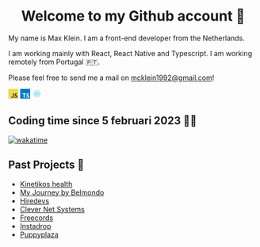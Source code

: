 <h1 align="center">Welcome to my Github account 👋 </h1>

My name is Max Klein. I am a front-end developer from the Netherlands. 

I am working mainly with React, React Native and Typescript. I am working remotely from Portugal 🇵🇹.

Please feel free to send me a mail on mcklein1992@gmail.com!

<code><img height="20" alt="javascript" src="https://raw.githubusercontent.com/github/explore/80688e429a7d4ef2fca1e82350fe8e3517d3494d/topics/javascript/javascript.png"></code>
<code><img height="20" alt="typescript" src="https://raw.githubusercontent.com/github/explore/80688e429a7d4ef2fca1e82350fe8e3517d3494d/topics/typescript/typescript.png"></code>
<code><img height="20" alt="react" src="https://raw.githubusercontent.com/github/explore/80688e429a7d4ef2fca1e82350fe8e3517d3494d/topics/react/react.png"></code>

## Coding time since 5 februari 2023 👨‍💻
[![wakatime](https://wakatime.com/badge/user/4995c7d9-63fd-4332-8074-41890703811e.svg)](https://wakatime.com/@4995c7d9-63fd-4332-8074-41890703811e)

## Past Projects 🤖
- [Kinetikos health](https://kinetikoshealth.com/)
- [My Journey by Belmondo](https://my-journey.io/)
- [Hiredevs](https://www.hiredevs.io/)
- [Clever Net Systems](https://www.clevernetsystems.com/)
- [Freecords](https://www.freecords.com/)
- [Instadrop](https://instadrop.com.ng/)
- [Puppyplaza](https://www.puppyplaza.com/)

